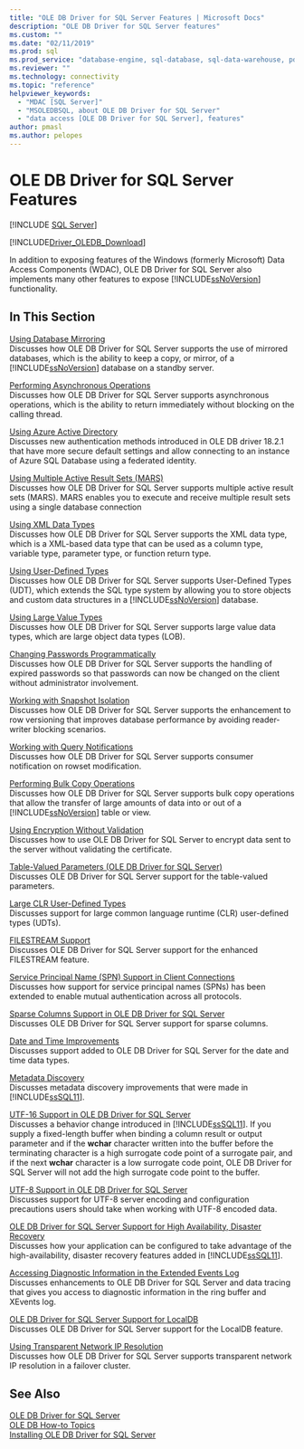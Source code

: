 ```yaml
---
title: "OLE DB Driver for SQL Server Features | Microsoft Docs"
description: "OLE DB Driver for SQL Server features"
ms.custom: ""
ms.date: "02/11/2019"
ms.prod: sql
ms.prod_service: "database-engine, sql-database, sql-data-warehouse, pdw"
ms.reviewer: ""
ms.technology: connectivity
ms.topic: "reference"
helpviewer_keywords: 
  - "MDAC [SQL Server]"
  - "MSOLEDBSQL, about OLE DB Driver for SQL Server"
  - "data access [OLE DB Driver for SQL Server], features"
author: pmasl
ms.author: pelopes
---
```

# OLE DB Driver for SQL Server Features
[!INCLUDE [SQL Server](../../../includes/applies-to-version/sql-asdb-asdbmi-asdw-pdw.md)]

[!INCLUDE[Driver_OLEDB_Download](../../../includes/driver_oledb_download.md)]

  In addition to exposing features of the Windows (formerly Microsoft) Data Access Components (WDAC), OLE DB Driver for SQL Server also implements many other features to expose [!INCLUDE[ssNoVersion](../../../includes/ssnoversion-md.md)] functionality.  
  
## In This Section    
 [Using Database Mirroring](../../oledb/features/using-database-mirroring.md)  
 Discusses how OLE DB Driver for SQL Server supports the use of mirrored databases, which is the ability to keep a copy, or mirror, of a [!INCLUDE[ssNoVersion](../../../includes/ssnoversion-md.md)] database on a standby server.  
  
 [Performing Asynchronous Operations](../../oledb/features/performing-asynchronous-operations.md)  
 Discusses how OLE DB Driver for SQL Server supports asynchronous operations, which is the ability to return immediately without blocking on the calling thread.  

[Using Azure Active Directory](using-azure-active-directory.md)  
Discusses new authentication methods introduced in OLE DB driver 18.2.1 that have more secure default settings and allow connecting to an instance of Azure SQL Database using a federated identity.

 [Using Multiple Active Result Sets &#40;MARS&#41;](../../oledb/features/using-multiple-active-result-sets-mars.md)  
 Discusses how OLE DB Driver for SQL Server supports multiple active result sets (MARS). MARS enables you to execute and receive multiple result sets using a single database connection  
  
 [Using XML Data Types](../../oledb/features/using-xml-data-types.md)  
 Discusses how OLE DB Driver for SQL Server supports the XML data type, which is a XML-based data type that can be used as a column type, variable type, parameter type, or function return type.  
  
 [Using User-Defined Types](../../oledb/features/using-user-defined-types.md)  
 Discusses how OLE DB Driver for SQL Server supports User-Defined Types (UDT), which extends the SQL type system by allowing you to store objects and custom data structures in a [!INCLUDE[ssNoVersion](../../../includes/ssnoversion-md.md)] database.  
  
 [Using Large Value Types](../../oledb/features/using-large-value-types.md)  
 Discusses how OLE DB Driver for SQL Server supports large value data types, which are large object data types (LOB).  
  
 [Changing Passwords Programmatically](../../oledb/features/changing-passwords-programmatically.md)  
 Discusses how OLE DB Driver for SQL Server supports the handling of expired passwords so that passwords can now be changed on the client without administrator involvement.  
  
 [Working with Snapshot Isolation](../../oledb/features/working-with-snapshot-isolation.md)  
 Discusses how OLE DB Driver for SQL Server supports the enhancement to row versioning that improves database performance by avoiding reader-writer blocking scenarios.  
  
 [Working with Query Notifications](../../oledb/features/working-with-query-notifications.md)  
 Discusses how OLE DB Driver for SQL Server supports consumer notification on rowset modification.  
  
 [Performing Bulk Copy Operations](../../oledb/features/performing-bulk-copy-operations.md)  
 Discusses how OLE DB Driver for SQL Server supports bulk copy operations that allow the transfer of large amounts of data into or out of a [!INCLUDE[ssNoVersion](../../../includes/ssnoversion-md.md)] table or view.  
  
 [Using Encryption Without Validation](../../oledb/features/using-encryption-without-validation.md)  
 Discusses how to use OLE DB Driver for SQL Server to encrypt data sent to the server without validating the certificate.  
  
 [Table-Valued Parameters &#40;OLE DB Driver for SQL Server&#41;](../../oledb/features/table-valued-parameters-oledb-driver-for-sql-server.md)  
 Discusses OLE DB Driver for SQL Server support for the table-valued parameters.  
  
 [Large CLR User-Defined Types](../../oledb/features/large-clr-user-defined-types.md)  
 Discusses support for large common language runtime (CLR) user-defined types (UDTs).  
  
 [FILESTREAM Support](../../oledb/features/filestream-support.md)  
 Discusses OLE DB Driver for SQL Server support for the enhanced FILESTREAM feature.  
  
 [Service Principal Name &#40;SPN&#41; Support in Client Connections](../../oledb/features/service-principal-name-spn-support-in-client-connections.md)  
 Discusses how support for service principal names (SPNs) has been extended to enable mutual authentication across all protocols.  
  
 [Sparse Columns Support in OLE DB Driver for SQL Server](../../oledb/features/sparse-columns-support-in-oledb-driver-for-sql-server.md)  
 Discusses OLE DB Driver for SQL Server support for sparse columns.  
  
 [Date and Time Improvements](../../oledb/features/date-and-time-improvements.md)  
 Discusses support added to OLE DB Driver for SQL Server for the date and time data types.  
  
 [Metadata Discovery](../../oledb/features/metadata-discovery.md)  
 Discusses metadata discovery improvements that were made in [!INCLUDE[ssSQL11](../../../includes/sssql11-md.md)].  
  
 [UTF-16 Support in OLE DB Driver for SQL Server](../../oledb/features/utf-16-support-in-oledb-driver-for-sql-server.md)  
 Discusses a behavior change introduced in [!INCLUDE[ssSQL11](../../../includes/sssql11-md.md)]. If you supply a fixed-length buffer when binding a column result or output parameter and if the **wchar** character written into the buffer before the terminating character is a high surrogate code point of a surrogate pair, and if the next **wchar** character is a low surrogate code point, OLE DB Driver for SQL Server will not add the high surrogate code point to the buffer.  
 
 [UTF-8 Support in OLE DB Driver for SQL Server](../../oledb/features/utf-8-support-in-oledb-driver-for-sql-server.md)  
 Discusses support for UTF-8 server encoding and configuration precautions users should take when working with UTF-8 encoded data.
  
 [OLE DB Driver for SQL Server Support for High Availability, Disaster Recovery](../../oledb/features/oledb-driver-for-sql-server-support-for-high-availability-disaster-recovery.md)  
 Discusses how your application can be configured to take advantage of the high-availability, disaster recovery features added in [!INCLUDE[ssSQL11](../../../includes/sssql11-md.md)].  
  
 [Accessing Diagnostic Information in the Extended Events Log](../../oledb/features/accessing-diagnostic-information-in-the-extended-events-log.md)  
 Discusses enhancements to OLE DB Driver for SQL Server and data tracing that gives you access to diagnostic information in the ring buffer and XEvents log.  
  
 [OLE DB Driver for SQL Server Support for LocalDB](../../oledb/features/oledb-driver-for-sql-server-support-for-localdb.md)  
 Discusses OLE DB Driver for SQL Server support for the LocalDB feature.  
  
 [Using Transparent Network IP Resolution](../../oledb/features/using-transparent-network-ip-resolution.md)  
 Discusses how OLE DB Driver for SQL Server supports transparent network IP resolution in a failover cluster.  
  
## See Also  
 [OLE DB Driver for SQL Server](../../oledb/oledb-driver-for-sql-server.md)      
 [OLE DB How-to Topics](../../oledb/ole-db-how-to/ole-db-how-to-topics.md)   
 [Installing OLE DB Driver for SQL Server](../../oledb/applications/installing-oledb-driver-for-sql-server.md)  
  
  
